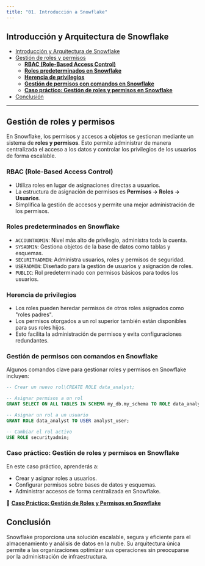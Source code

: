 ```yaml
---
title: "01. Introducción a Snowflake"
---
```


## Introducción y Arquitectura de Snowflake



- [Introducción y Arquitectura de Snowflake](#introducción-y-arquitectura-de-snowflake)
- [Gestión de roles y permisos](#gestión-de-roles-y-permisos)
  - [**RBAC (Role-Based Access Control)**](#rbac-role-based-access-control)
  - [**Roles predeterminados en Snowflake**](#roles-predeterminados-en-snowflake)
  - [**Herencia de privilegios**](#herencia-de-privilegios)
  - [**Gestión de permisos con comandos en Snowflake**](#gestión-de-permisos-con-comandos-en-snowflake)
  - [**Caso práctico: Gestión de roles y permisos en Snowflake**](#caso-práctico-gestión-de-roles-y-permisos-en-snowflake)
- [Conclusión](#conclusión)

---



## Gestión de roles y permisos

En Snowflake, los permisos y accesos a objetos se gestionan mediante un sistema de **roles y permisos**. Esto permite administrar de manera centralizada el acceso a los datos y controlar los privilegios de los usuarios de forma escalable.

### **RBAC (Role-Based Access Control)**
- Utiliza roles en lugar de asignaciones directas a usuarios.
- La estructura de asignación de permisos es **Permisos -> Roles -> Usuarios**.
- Simplifica la gestión de accesos y permite una mejor administración de los permisos.

### **Roles predeterminados en Snowflake**
- `ACCOUNTADMIN`: Nivel más alto de privilegio, administra toda la cuenta.
- `SYSADMIN`: Gestiona objetos de la base de datos como tablas y esquemas.
- `SECURITYADMIN`: Administra usuarios, roles y permisos de seguridad.
- `USERADMIN`: Diseñado para la gestión de usuarios y asignación de roles.
- `PUBLIC`: Rol predeterminado con permisos básicos para todos los usuarios.

### **Herencia de privilegios**
- Los roles pueden heredar permisos de otros roles asignados como "roles padres".
- Los permisos otorgados a un rol superior también están disponibles para sus roles hijos.
- Esto facilita la administración de permisos y evita configuraciones redundantes.

### **Gestión de permisos con comandos en Snowflake**

Algunos comandos clave para gestionar roles y permisos en Snowflake incluyen:

```sql
-- Crear un nuevo rol\CREATE ROLE data_analyst;

-- Asignar permisos a un rol
GRANT SELECT ON ALL TABLES IN SCHEMA my_db.my_schema TO ROLE data_analyst;

-- Asignar un rol a un usuario
GRANT ROLE data_analyst TO USER analyst_user;

-- Cambiar el rol activo
USE ROLE securityadmin;
```

### **Caso práctico: Gestión de roles y permisos en Snowflake**

En este caso práctico, aprenderás a:
- Crear y asignar roles a usuarios.
- Configurar permisos sobre bases de datos y esquemas.
- Administrar accesos de forma centralizada en Snowflake.

📄 **[Caso Práctico: Gestión de Roles y Permisos en Snowflake](01-caso-practico4.md)**



## Conclusión

Snowflake proporciona una solución escalable, segura y eficiente para el almacenamiento y análisis de datos en la nube. Su arquitectura única permite a las organizaciones optimizar sus operaciones sin preocuparse por la administración de infraestructura.  